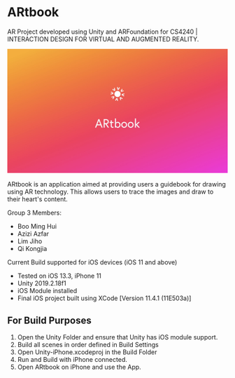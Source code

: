 # ARtbook
AR Project developed using Unity and ARFoundation for CS4240 | INTERACTION DESIGN FOR VIRTUAL AND AUGMENTED REALITY.

![image](Assets/Images/Poster.jpeg)

ARtbook is an application aimed at providing users a guidebook for drawing using AR technology. This allows users to trace the images and draw to their heart's content.

Group 3 Members:
* Boo Ming Hui
* Azizi Azfar
* Lim Jiho
* Qi Kongjia

Current Build supported for iOS devices (iOS 11 and above)
* Tested on iOS 13.3, iPhone 11
* Unity 2019.2.18f1
* iOS Module installed
* Final iOS project built using XCode [Version 11.4.1 (11E503a)]

## For Build Purposes
1. Open the Unity Folder and ensure that Unity has iOS module support.
2. Build all scenes in order defined in Build Settings
3. Open Unity-iPhone.xcodeproj in the Build Folder
4. Run and Build with iPhone connected.
5. Open ARtbook on iPhone and use the App.
